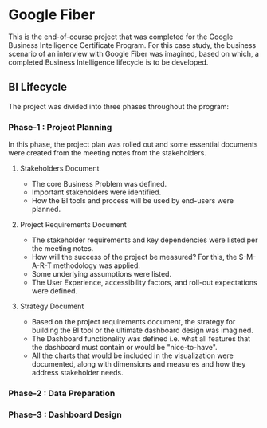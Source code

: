 # Google Fiber 


This is the end-of-course project that was completed for the Google Business Intelligence Certificate Program. For this case study, the business scenario of an interview with Google Fiber was imagined, based on which, a completed Business Intelligence lifecycle is to be developed.

## BI Lifecycle 

The project was divided into three phases throughout the program: 

### Phase-1 : Project Planning 

In this phase, the project plan was rolled out and some essential documents were created from the meeting notes from the stakeholders.

1. Stakeholders Document

   - The core Business Problem was defined. 
   - Important stakeholders were identified.
   - How the BI tools and process will be used by end-users were planned.
      
2. Project Requirements Document

   - The stakeholder requirements and key dependencies were listed per the meeting notes. 
   - How will the success of the project be measured? For this, the S-M-A-R-T methodology was applied.
   - Some underlying assumptions were listed.
   - The User Experience, accessibility factors, and roll-out expectations were defined. 

3. Strategy Document
   
   - Based on the project requirements document, the strategy for building the BI tool or the ultimate dashboard design was imagined.
   - The Dashboard functionality was defined i.e. what all features that the dashboard must contain or would be "nice-to-have".
   - All the charts that would be included in the visualization were documented, along with dimensions and measures and how they address stakeholder needs.   

### Phase-2 : Data Preparation 

### Phase-3 : Dashboard Design 


